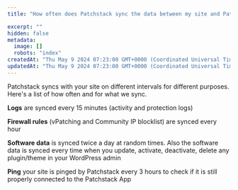 ```yaml
---
title: "How often does Patchstack sync the data between my site and Patchstack App?"

excerpt: ""
hidden: false
metadata: 
  image: []
  robots: "index"
createdAt: "Thu May 9 2024 07:23:00 GMT+0000 (Coordinated Universal Time)"
updatedAt: "Thu May 9 2024 07:23:00 GMT+0000 (Coordinated Universal Time)"
---
```


Patchstack syncs with your site on different intervals for different purposes.
Here's a list of how often and for what we sync.

**Logs** are synced every 15 minutes (activity and protection logs)

**Firewall rules** (vPatching and Community IP blocklist) are synced every hour

**Software data** is synced twice a day at random times. Also the software data is synced every time when you update, activate, deactivate, delete any plugin/theme in your WordPress admin

**Ping** your site is pinged by Patchstack every 3 hours to check if it is still properly connected to the Patchstack App